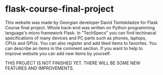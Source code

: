 # flask-course-final-project
This website was made by Georgian developer David Tsintskiladze for Flask Course final project.
Whole back-end was written on Python programming language's micro framework Flask.
In "TechSpecs" you can find techinacal specifications of many devices and PC parts such as phones, laptops, CPUs and GPUs.
You can also register and add liked items to favorites.
You can describe an items in the comment section.
If you want to help to improve website you can add new items by yourself.

THIS PROJECT IS NOT FINISHED YET. THERE WILL BE SOME NEW FEATURES AND IMPROVEMENTS.

